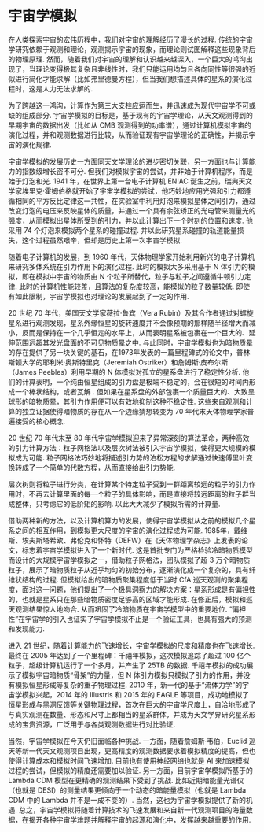 # 宇宙学模拟

在人类探索宇宙的宏伟历程中，我们对宇宙的理解经历了漫长的过程. 传统的宇宙学研究依赖于观测和理论，观测揭示宇宙的现象，而理论则试图解释这些现象背后的物理原理. 然而，随着我们对宇宙的理解和认识越来越深入，一个巨大的鸿沟出现了，当理论变得极其复杂且非线性时，我们只能运用均匀且各向同性等很强的近似进行简化才能求解（比如弗里德曼方程），但当我们想描述具体的星系的演化过程时，这是人力无法求解的.

为了跨越这一鸿沟，计算作为第三大支柱应运而生，并迅速成为现代宇宙学不可或缺的组成部分. 宇宙学模拟的目标是，基于现有的宇宙学理论，从天文观测得到的早期宇宙的数据出发（比如从 CMB 观测得到的功率谱），通过计算机模拟宇宙的演化过程，并和观测数据进行比较，从而验证现有宇宙学理论的正确性，并揭示宇宙的演化规律. 

宇宙学模拟的发展历史一方面同天文学理论的进步密切关联，另一方面也与计算能力的指数级增长密不可分. 但我们对模拟宇宙的尝试，并非始于计算机程序，而是始于灯泡和光. 1941 年，在世界上第一台电子计算机 ENIAC 诞生之前，瑞典天文学家埃里克·霍姆伯格就开始了宇宙学模拟的尝试，他巧妙地应用光强和引力都遵循相同的平方反比定律这一共性，在实验室中利用灯泡来模拟星体之间引力，通过改变灯泡的电压来反映星体的质量，并通过一个具有余弦矫正的光电管来测量光的强度，从而模拟出星体所受到的引力，并以此计算出下一个时刻的位置和速度. 他采用 74 个灯泡来模拟两个星系的碰撞过程. 并以此研究星系碰撞的轨道能量损失，这个过程虽然艰辛，但却是历史上第一次宇宙学模拟.

随着电子计算机的发展，到 1960 年代，天体物理学家开始利用新兴的电子计算机来研究多体系统在引力作用下的演化过程. 此时的模拟大多采用基于 N 体引力的模拟，即在模拟中宇宙的物质由 N 个粒子所替代，粒子与粒子之间遵循牛顿引力定律. 此时的计算机性能较差，且算法的复杂度较高，能模拟的粒子数量较低. 即使有如此限制，宇宙学模拟也对理论的发展起到了一定的作用. 

20 世纪 70 年代，美国天文学家薇拉·鲁宾（Vera Rubin）及其合作者通过对螺旋星系进行观测发现，星系外缘恒星的旋转速度并不会像预期的那样随半径增大而减小，反而是保持在一个几乎恒定的水平上，从而表明星系被包裹在一个巨大的、延伸范围远超其发光盘面的不可见物质晕之中. 与此同时，宇宙学模拟也为暗物质晕的存在提供了另一块关键的基石，在1973年发表的一篇里程碑式的论文中，普林斯顿大学的耶利米·奥斯特里克（Jeremiah Ostriker）和詹姆斯·皮布尔斯（James Peebles）利用早期的 N 体模拟对孤立的星系盘进行了稳定性分析. 他们的计算表明，一个纯由恒星组成的引力盘是极端不稳定的，会在很短的时间内形成一个棒状结构，或者瓦解 . 但如果在星系盘的外部包裹一个质量巨大的、大致呈球形的暗物质晕，其引力作用便可以有效地抑制这种不稳定性. 这些来自观测和计算的独立证据使得暗物质的存在从一个边缘猜想转变为 70 年代末天体物理学家普遍接受的核心概念.

20 世纪 70 年代末至 80 年代宇宙学模拟迎来了异常深刻的算法革命，两种高效的引力计算方法：粒子网格法以及层次树法被引入宇宙学模拟，使得更大规模的模拟成为可能. 粒子网格法巧妙地将描述引力势的泊松方程的求解通过快速傅里叶变换转成了一个简单的代数方程，从而直接给出引力势能. 

层次树则将粒子进行分类，在计算某个特定粒子受到一群距离较远的粒子的引力作用时，不再去计算里面的每一个粒子的具体影响，而是直接将较远距离的粒子群当成整体，只考虑它的低阶矩的影响. 以此大大减少了模拟所需的计算量. 

借助两种新的方法，以及计算机算力的发展，使得宇宙学模拟从之前的模拟几个星系之间的相互作用，到模拟更大尺度的宇宙的演化过程成为可能. 1985年，戴维斯、埃夫斯塔希欧、弗伦克和怀特（DEFW）在《天体物理学杂志》上发表的论文，标志着宇宙学模拟进入了一个新时代. 这是首批专门为严格检验冷暗物质模型而设计的大规模宇宙学模拟之一，借助粒子网格法，团队模拟了超 3 万个暗物质粒子，展示了暗物质粒子从近乎均匀的初始分布，逐渐演化成一个复杂的，具有纤维状结构的过程. 但模拟给出的暗物质聚集程度低于当时 CfA 巡天观测的聚集程度，面对这一问题，他们提出了一个极具洞察力的解决方案：星系形成是有偏袒性的，也就是星系只在那些暗物质密度足够高的区域才能形成. 在修正后，模拟和巡天观测结果惊人地吻合. 从而巩固了冷暗物质在宇宙学模型中的重要地位. “偏袒性”在宇宙学的引入也证实了宇宙学模拟不止是一个验证工具，也具有强大的预测和发现能力.

进入 21 世纪，随着计算能力的飞速增长，宇宙学模拟的尺度和精度也在飞速增长. 最终在 2005 年达到了一个里程碑：千禧年模拟，这次模拟追踪了超过 100 亿个粒子，超级计算机运行了一个多月，并产生了 25TB 的数据. 千禧年模拟的成功展示了模拟宇宙暗物质“骨架”的力量，但 N 体引力模拟只模拟了引力的作用，并没有模拟恒星形成等复杂的重子物理过程. 2010 年，新一代的基于“流体力学”的宇宙学模拟兴起，2014 年的 Illustris 和 2015 年的 EAGLE 等项目，成功地模拟了恒星形成与黑洞反馈等关键物理过程，首次在巨大的宇宙学尺度上，自洽地形成了与真实观测在数量、形态和尺寸上都相当的星系群体，并成为天文学界研究星系形成的宝贵资源，广泛用于与各类观测数据进行对比验证.

当然，宇宙学模拟在今天仍旧面临各种挑战. 一方面，随着詹姆斯·韦伯，Euclid 巡天等新一代天文观测项目出现，更高精度的观测数据要求着模拟精度的提高，但也使得计算成本和模拟时间飞速增加. 目前也有使用神经网络也就是 AI 来加速模拟过程的尝试，但模拟的精度还需要加以验证. 另一方面，目前宇宙学模拟所基于的 Lambda CDM 模型在更精确的观测结果下受到了挑战. 比如近期暗能量光谱仪（也就是 DESI）的测量结果更倾向于一个动态的暗能量模拟（也就是 Lambda CDM 中的 Lambda 并不是一成不变的）. 当然，这也为宇宙学模拟提供了新的机遇. 总之，宇宙学模拟将随着计算技术的飞速发展和来自新一代观测项目的海量数据，在揭开各种宇宙学难题并解释宇宙的起源和演化中，发挥越来越重要的作用.


